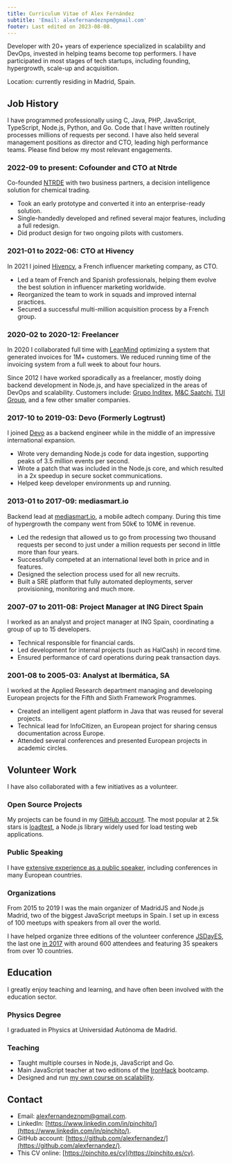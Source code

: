 ```yaml
---
title: Curriculum Vitae of Alex Fernández 
subtitle: 'Email: alexfernandeznpm@gmail.com'
footer: Last edited on 2023-08-08.
---
```


Developer with 20+ years of experience specialized in scalability and DevOps,
invested in helping teams become top performers.
I have participated in most stages of tech startups,
including founding, hypergrowth, scale-up and acquisition.

Location: currently residing in Madrid, Spain.

## Job History

I have programmed professionally using C, Java,
PHP, JavaScript, TypeScript, Node.js, Python, and Go.
Code that I have written routinely processes millions of requests per second.
I have also held several management positions as director and CTO,
leading high performance teams.
Please find below my most relevant engagements.

### 2022-09 to present: Cofounder and CTO at Ntrde

Co-founded [NTRDE](https://ntrde.io/) with two business partners,
a decision intelligence solution for chemical trading.

* Took an early prototype and converted it into an enterprise-ready solution.
* Single-handedly developed and refined several major features, including a full redesign.
* Did product design for two ongoing pilots with customers.

### 2021-01 to 2022-06: CTO at Hivency

In 2021 I joined
[Hivency](https://www.hivency.com/), a French influencer marketing company,
as CTO.

* Led a team of French and Spanish professionals,
helping them evolve the best solution in influencer marketing worldwide.
* Reorganized the team to work in squads and improved internal practices.
* Secured a successful multi-million acquisition process by a French group.

### 2020-02 to 2020-12: Freelancer

In 2020 I collaborated full time with
[LeanMind](https://leanmind.es/en/)
optimizing a system that generated invoices for 1M+ customers.
We reduced running time of the invoicing system from a full week to about four hours.

Since 2012 I have worked sporadically as a freelancer,
mostly doing backend development in Node.js,
and have specialized in the areas of DevOps and scalability.
Customers include:
[Grupo Inditex](https://www.inditex.com/),
[M&C Saatchi](http://www.mcsaatchimadrid.com/),
[TUI Group](https://www.tuigroup.com/en-en),
and a few other smaller companies.

### 2017-10 to 2019-03: Devo (Formerly Logtrust)

I joined [Devo](https://www.devo.com/) as a backend engineer
while in the middle of an impressive international expansion.

* Wrote very demanding Node.js code for data ingestion,
supporting peaks of 3.5 million events per second.
* Wrote a patch that was included in the Node.js core,
and which resulted in a 2x speedup in secure socket communications.
* Helped keep developer environments up and running.

### 2013-01 to 2017-09: mediasmart.io

Backend lead at [mediasmart.io](http://mediasmart.io/),
a mobile adtech company.
During this time of hypergrowth the company went from 50k€ to 10M€ in revenue. 

* Led the redesign that allowed us to go from processing two thousand requests per second
to just under a million requests per second in little more than four years.
* Successfully competed at an international level both in price and in features.
* Designed the selection process used for all new recruits.
* Built a SRE platform that fully automated deployments, server provisioning, monitoring and much more.

### 2007-07 to 2011-08: Project Manager at ING Direct Spain

I worked as an analyst and project manager at ING Spain,
coordinating a group of up to 15 developers.

* Technical responsible for financial cards.
* Led development for internal projects (such as HalCash) in record time.
* Ensured performance of card operations during peak transaction days.

### 2001-08 to 2005-03: Analyst at Ibermática, SA

I worked at the Applied Research department managing and developing European projects
for the Fifth and Sixth Framework Programmes.

* Created an intelligent agent platform in Java that was reused for several projects.
* Technical lead for InfoCitizen, an European project for sharing census documentation across Europe.
* Attended several conferences and presented European projects in academic circles.

## Volunteer Work

I have also collaborated with a few initiatives as a volunteer.

### Open Source Projects

My projects can be found in my
[GitHub account](https://github.com/alexfernandez/).
The most popular at 2.5k stars is
[loadtest](https://github.com/alexfernandez/loadtest),
a Node.js library widely used for load testing web applications.

### Public Speaking

I have
[extensive experience as a public speaker](https://pinchito.es/permanent/speaker),
including conferences in many European countries.

### Organizations

From 2015 to 2019 I was the main organizer of MadridJS and Node.js Madrid,
two of the biggest JavaScript meetups in Spain.
I set up in excess of 100 meetups with speakers from all over the world.

I have helped organize three editions of the volunteer conference
[JSDayES](http://jsday.es/),
the last one [in 2017](http://2017.jsday.es/)
with around 600 attendees and featuring 35 speakers from over 10 countries.

## Education

I greatly enjoy teaching and learning,
and have often been involved with the education sector.

### Physics Degree

I graduated in Physics at Universidad Autónoma de Madrid.

### Teaching

* Taught multiple courses in Node.js, JavaScript and Go.
* Main JavaScript teacher at two editions of the
[IronHack](https://www.ironhack.com/) bootcamp.
* Designed and run [my own course on scalability](https://pinchito.es/2020/curso-escalabilidad).

## Contact

* Email: [alexfernandeznpm@gmail.com](mailto:alexfernandeznpm@gmail.com).
* LinkedIn: [https://www.linkedin.com/in/pinchito/](https://www.linkedin.com/in/pinchito/).
* GitHub account: [https://github.com/alexfernandez/](https://github.com/alexfernandez/).
* This CV online: [https://pinchito.es/cv](https://pinchito.es/cv).

